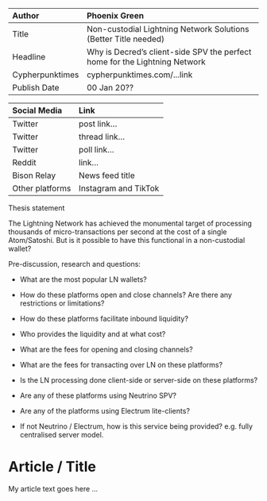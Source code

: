 | Author | Phoenix Green |
| :---- | :---- |
| Title | Non-custodial Lightning Network Solutions (Better Title needed) |
| Headline  | Why is Decred’s client-side SPV the perfect home for the Lightning Network |
| Cypherpunktimes | cypherpunktimes.com/...link |
| Publish Date | 00 Jan 20?? |

| Social Media | Link |
| :---- | :---- |
| Twitter | post link… |
| Twitter | thread link… |
| Twitter | poll link… |
| Reddit  | link… |
| Bison Relay | News feed title |
| Other platforms | Instagram and TikTok |

Thesis statement 

The Lightning Network has achieved the monumental target of processing thousands of micro-transactions per second at the cost of a single Atom/Satoshi. But is it possible to have this functional in a non-custodial wallet?

Pre-discussion, research and questions:
* What are the most popular LN wallets?
* How do these platforms open and close channels? Are there any restrictions or limitations?
* How do these platforms facilitate inbound liquidity?
* Who provides the liquidity and at what cost?
* What are the fees for opening and closing channels?
* What are the fees for transacting over LN on these platforms?

* Is the LN processing done client-side or server-side on these platforms?
* Are any of these platforms using Neutrino SPV?
* Are any of the platforms using Electrum lite-clients?
* If not Neutrino / Electrum, how is this service being provided? e.g. fully centralised server model.


# Article / Title
My article text goes here … 

